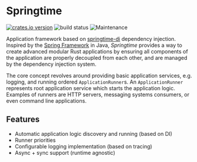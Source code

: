 # Springtime

[![crates.io version](https://img.shields.io/crates/v/springtime.svg)](https://crates.io/crates/springtime)
![build status](https://github.com/krojew/springtime/actions/workflows/rust.yml/badge.svg)
![Maintenance](https://img.shields.io/maintenance/yes/2023)

Application framework based on 
[springtime-di](https://crates.io/crates/springtime-di) dependency injection.
Inspired by the [Spring Framework](https://spring.io/) in Java, *Springtime*
provides a way to create advanced modular Rust applications by ensuring all
components of the application are properly decoupled from each other, and are
managed by the dependency injection system.

The core concept revolves around providing basic application services, e.g. 
logging, and running ordered `ApplicationRunner`s. An `ApplicationRunner`
represents root application service which starts the application logic. Examples
of runners are HTTP servers, messaging systems consumers, or even command line
applications.

## Features

* Automatic application logic discovery and running (based on DI)
* Runner priorities
* Configurable logging implementation (based on tracing)
* Async + sync support (runtime agnostic)
